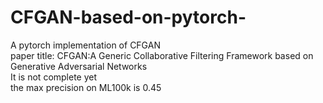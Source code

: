 # CFGAN-based-on-pytorch-  
A pytorch implementation of CFGAN  
paper title: CFGAN:A Generic Collaborative Filtering Framework based on Generative Adversarial Networks  
It is not complete yet  
the max precision on ML100k is 0.45 
